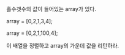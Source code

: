 홀수갯수의 값이 들어있는 array가 있다.

array = [0,2,1,3,4];

array = [0,2,1,100,4];

이 배열을 정렬하고 array의 가운데 값을 리턴하라.
